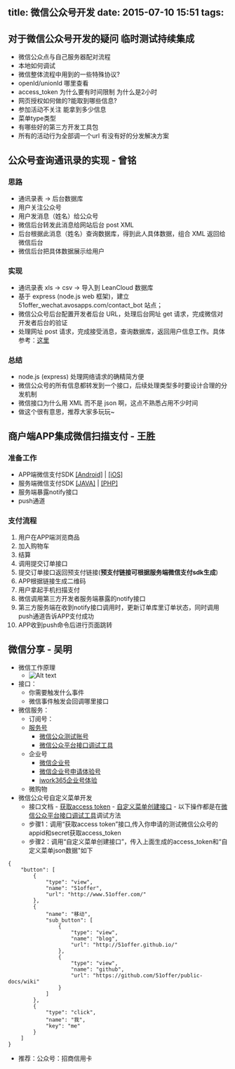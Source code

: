 title: 微信公众号开发
date: 2015-07-10 15:51
tags:
---

## 对于微信公众号开发的疑问 临时测试持续集成

- 微信公众点与自己服务器配对流程
- 本地如何调试
- 微信整体流程中用到的一些特殊协议?
- openId/unionId 哪里查看
- access_token 为什么要有时间限制 为什么是2小时
- 网页授权如何做的?能取到哪些信息?
- 参加活动不关注 能拿到多少信息
- 菜单type类型
- 有哪些好的第三方开发工具包
- 所有的活动行为全部调一个url 有没有好的分发解决方案


## 公众号查询通讯录的实现 - 曾铭

### 思路
- 通讯录表 -> 后台数据库
- 用户关注公众号
- 用户发消息（姓名）给公众号
- 微信后台转发此消息给网站后台 post XML
- 后台根据此消息（姓名）查询数据库，得到此人具体数据，组合 XML 返回给微信后台
- 微信后台把具体数据展示给用户

### 实现
- 通讯录表 xls -> csv -> 导入到 LeanCloud 数据库
- 基于 express (node.js web 框架)，建立 51offer_wechat.avosapps.com/contact_bot 站点；
- 微信公众号后台配置开发者后台 URL，处理后台网址 get 请求，完成微信对开发者后台的验证
- 处理网址 post 请求，完成接受消息，查询数据库，返回用户信息工作。具体参考：[这里](https://github.com/51offer/wechat_bot/commit/25d457c7430d88167d62b053a5d072d588c9c95b)

### 总结
- node.js (express) 处理网络请求的确精简方便
- 微信公众号的所有信息都转发到一个接口，后续处理类型多时要设计合理的分发机制
- 微信接口为什么用 XML 而不是 json 啊，这点不熟悉占用不少时间
- 做这个很有意思，推荐大家多玩玩~

## 商户端APP集成微信扫描支付 - 王胜

### 准备工作

* APP端微信支付SDK
  [[Android]](https://open.weixin.qq.com/cgi-bin/showdocument?action=dir_list&t=resource/res_list&verify=1&id=open1419317784&token=&lang=zh_CN) | [[iOS]](https://open.weixin.qq.com/cgi-bin/showdocument?action=dir_list&t=resource/res_list&verify=1&id=open1419317782&token=&lang=zh_CN)
* 服务端微信支付SDK
  [[JAVA]](https://pay.weixin.qq.com/wiki/doc/api/download/wxpay_scanpay_java_sdk_proj-master.zip) |
  [[PHP]](https://pay.weixin.qq.com/wiki/doc/api/download/WxpayAPI_php_v3.zip)
* 服务端暴露notify接口
* push通道

### 支付流程

1. 用户在APP端浏览商品
2. 加入购物车
3. 结算
4. 调用提交订单接口
5. 提交订单接口返回预支付链接(**预支付链接可根据服务端微信支付sdk生成**)
6. APP根据链接生成二维码
7. 用户拿起手机扫描支付
8. 微信调用第三方开发者服务端暴露的notify接口
9. 第三方服务端在收到notify接口调用时，更新订单库里订单状态，同时调用push通道告诉APP支付成功
10. APP收到push命令后进行页面跳转
 


## 微信分享 - 吴明
- 微信工作原理
  - ![Alt text](http://img.blog.csdn.net/20140823103621745?watermark/2/text/aHR0cDovL2Jsb2cuY3Nkbi5uZXQvR29vZFNob3Q=/font/5a6L5L2T/fontsize/400/fill/I0JBQkFCMA==/dissolve/70/gravity/SouthEast)
- 接口：
    - 你需要触发什么事件
    - 微信事件触发会回调哪里接口
- 微信服务：
  - 订阅号：
  - [服务号](https://mp.weixin.qq.com)
     - [微信公众测试账号](http://mp.weixin.qq.com/debug/cgi-bin/sandbox?t=sandbox/login)
     - [微信公众平台接口调试工具](http://mp.weixin.qq.com/debug)
  - 企业号
     - [微信企业号](https://qy.weixin.qq.com)
     - [微信企业号申请体验号](https://qy.weixin.qq.com/try)
     - [iwork365企业号体验](http://www.iwork365.com/experience)
  - 微购物
 - 微信公众号自定义菜单开发
      - 接口文档
            - [获取access token](http://mp.weixin.qq.com/wiki/11/0e4b294685f817b95cbed85ba5e82b8f.html)
            - [自定义菜单创建接口](http://mp.weixin.qq.com/wiki/13/43de8269be54a0a6f64413e4dfa94f39.html)
            - 以下操作都是在[微信公众平台接口调试工具](http://mp.weixin.qq.com/debug)调试方法
      - 步骤1：调用“获取access token”接口,传入你申请的测试微信公众号的appid和secret获取access_token
      - 步骤2：调用“自定义菜单创建接口”，传入上面生成的access_token和“自定义菜单json数据"如下
  
```
{
    "button": [
        {
            "type": "view", 
            "name": "51offer", 
            "url": "http://www.51offer.com/"
        }, 
        {
            "name": "移动", 
            "sub_button": [
                {
                    "type": "view", 
                    "name": "blog", 
                    "url": "http://51offer.github.io/"
                }, 
                {
                    "type": "view", 
                    "name": "github", 
                    "url": "https://github.com/51offer/public-docs/wiki"
                }
            ]
        }, 
        {
            "type": "click", 
            "name": "我", 
            "key": "me"
        }
    ]
}
```

- 推荐：公众号：招商信用卡
